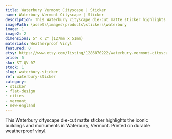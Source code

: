 ```yaml
---
title: Waterbury Vermont Cityscape | Sticker
name: Waterbury Vermont Cityscape | Sticker
description: This Waterbury cityscape die-cut matte sticker highlights the iconic buildings and monuments in Waterbury, Vermont. Printed on durable weatherproof vinyl.
imagePath: \assets\images\products\stickers\waterbury
image: 1
image2: 2
dimensions: 5" x 2" (127mm x 51mm)
materials: Weatherproof Vinyl
featured: 0
etsy: https://www.etsy.com/listing/1286870222/waterbury-vermont-cityscape-sticker
price: 5
sku: ST-QV-07
stock: 1
slug: waterbury-sticker
ref: waterbury-sticker
category:
- sticker
- flat-design
- cities
- vermont
- new-england
---
```

This Waterbury cityscape die-cut matte sticker highlights the iconic buildings and monuments in Waterbury, Vermont. Printed on durable weatherproof vinyl.

